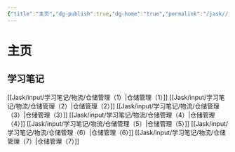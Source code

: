 ```yaml
---
{"title":"主页","dg-publish":true,"dg-home":"true","permalink":"/jask//","tags":["gardenEntry"],"dgPassFrontmatter":true}
---
```


# 主页
## 学习笔记
[[Jask/input/学习笔记/物流/仓储管理（1）\|仓储管理（1）]]
[[Jask/input/学习笔记/物流/仓储管理（2）\|仓储管理（2）]]
[[Jask/input/学习笔记/物流/仓储管理（3）\|仓储管理（3）]]
[[Jask/input/学习笔记/物流/仓储管理（4）\|仓储管理（4）]]
[[Jask/input/学习笔记/物流/仓储管理（5）\|仓储管理（5）]]
[[Jask/input/学习笔记/物流/仓储管理（6）\|仓储管理（6）]]
[[Jask/input/学习笔记/物流/仓储管理（7）\|仓储管理（7）]]
